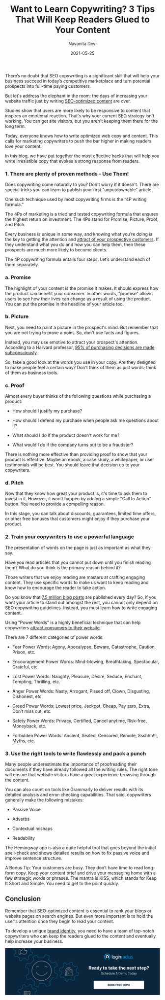﻿---
title: "Want to Learn Copywriting? 3 Tips That Will Keep Readers Glued to Your Content"
date: "2021-05-25"
coverImage: "learn-copywriting.jpg"
category: ["loginradius"]
featured: false 
author: "Navanita Devi"
description: "Users are more likely to be receptive to content that inspires an emotional reaction. That’s why your current SEO strategy isn’t working. You can get site visitors, but you aren’t keeping them there for the long term. Check out our list of the most effective copywriting hacks that will help you increase your writing productivity and effectiveness."
metadescription: "If your copywriters are only great at SEO texts, it’s not enough. This article tells you how to write irresistible copy that evokes a strong response from readers."
metatitle: "Learn top 3 copywriting tips and tricks for impressive growth"
---
There’s no doubt that SEO copywriting is a significant skill that will help your business succeed in today’s competitive marketplace and turn potential prospects into full-time paying customers.

  

But let's address the elephant in the room: the days of increasing your website traffic just by writing [SEO-optimized content](https://www.loginradius.com/blog/fuel/2021/03/how-to-drive-in-the-highest-quality-leads-in-2021-with-content-and-seo/) are over.

  

Studies show that users are more likely to be responsive to content that inspires an emotional reaction. That's why your current SEO strategy isn't working. You can get site visitors, but you aren't keeping them there for the long term.

  

Today, everyone knows how to write optimized web copy and content. This calls for marketing copywriters to push the bar higher in making readers love your content.

  

In this blog, we have put together the most effective hacks that will help you write irresistible copy that evokes a strong response from readers.

### 1. There are plenty of proven methods - Use Them!

  

Does copywriting come naturally to you? Don't worry if it doesn't. There are special tricks you can learn to publish your first "unputdownable" article.

  

One such technique used by most copywriting firms is the “4P writing formula.”

  

The 4Ps of marketing is a tried and tested copywriting formula that ensures the highest return on investment. The 4Ps stand for Promise, Picture, Proof, and Pitch.

  

Every business is unique in some way, and knowing what you’re doing is the key to getting the attention and [attract of your prospective customers](https://www.loginradius.com/blog/fuel/2021/02/attract-consumers-to-your-website/). If they understand what you do and how you can help them, then these prospects are much more likely to become clients.

  

The 4P copywriting formula entails four steps. Let’s understand each of them separately.

  

### a. Promise

  

The highlight of your content is the promise it makes. It should express how the product can benefit your consumer. In other words, "promise" allows users to see how their lives can change as a result of using the product. You can put the promise in the headline of your article too.

  

### b. Picture

  

Next, you need to paint a picture in the prospect's mind. But remember that you are not trying to prove a point. So, don't use facts and figures.

  

Instead, you may use emotive to attract your prospect's attention. According to a Harvard professor, [95% of purchasing decisions are made subconsciously](https://www.inc.com/logan-chierotti/harvard-professor-says-95-of-purchasing-decisions-are-subconscious.html).

  

So, take a good look at the words you use in your copy. Are they designed to make people feel a certain way? Don't think of them as just words; think of them as business tools.

  

### c. Proof

  

Almost every buyer thinks of the following questions while purchasing a product:

  

-   How should I justify my purchase?
    
-   How should I defend my purchase when people ask me questions about it?
    
-   What should I do if the product doesn't work for me?
    
-   What would I do if the company turns out to be a fraudster?
    

  

There is nothing more effective than providing proof to show that your product is effective. Maybe an ebook, a case study, a whitepaper, or user testimonials will be best. You should leave that decision up to your copywriters.

  

### d. Pitch

  

Now that they know how great your product is, it's time to ask them to invest in it. However, it won't happen by adding a simple "Call to Action" button. You need to provide a compelling reason.

  

In this stage, you can talk about discounts, guarantees, limited time offers, or other free bonuses that customers might enjoy if they purchase your product.

### 2. Train your copywriters to use a powerful language

  

The presentation of words on the page is just as important as what they say.

  

Have you read articles that you cannot put down until you finish reading them? What do you think is the primary reason behind it?

  

Those writers that we enjoy reading are masters at crafting engaging content. They use specific words to make us want to keep reading and know how to encourage the reader to take action.

  

Do you know that [7.5 million blog posts](https://letter.ly/how-many-blog-posts-are-published-per-day/#:~:text=7.5%20million%20blog%20posts%20are%20published%20every%20day.&text=You%20see%2C%20the%20vast%20majority,blogging%20habits%20of%20individual%20bloggers.) are published every day? So, if you want your article to stand out amongst the rest, you cannot only depend on SEO copywriting guidelines. Instead, you must learn how to write engaging content.

  

Using "Power Words" is a highly beneficial technique that can help copywriters [attract consumers to their website](https://www.loginradius.com/blog/fuel/2021/02/attract-consumers-to-your-website/).

  

There are 7 different categories of power words:

  

-   Fear Power Words: Agony, Apocalypse, Beware, Catastrophe, Caution, Prison, etc.
    
-   Encouragement Power Words: Mind-blowing, Breathtaking, Spectacular, Grateful, etc.
    
-   Lust Power Words: Naughty, Pleasure, Desire, Seduce, Enchant, Tempting, Thrilling, etc.
    
-   Anger Power Words: Nasty, Arrogant, Pissed off, Clown, Disgusting, Dishonest, etc.
    
-   Greed Power Words: Lowest price, Jackpot, Cheap, Pay zero, Extra, Don’t miss out, etc.
    
-   Safety Power Words: Privacy, Certified, Cancel anytime, Risk-free, Moneyback, etc.
    
-   Forbidden Power Words: Ancient, Sealed, Censored, Remote, Ssshhh!!!, Myths, etc.
    

### 3. Use the right tools to write flawlessly and pack a punch

  

Many people underestimate the importance of proofreading their documents if they have already followed all the writing rules. The right tone will ensure that website visitors have a great experience browsing through the content.

  

You can also count on tools like Grammarly to deliver results with its detailed analysis and error-checking capabilities. That said, copywriters generally make the following mistakes:

  

-   Passive Voice
    
-   Adverbs
    
-   Contextual mishaps
    
-   Readability
    

  

The Hemingway app is also a quite helpful tool that goes beyond the initial spell-check and shows detailed results on how to fix passive voice and improve sentence structure.

  

A Bonus Tip: Your customers are busy. They don’t have time to read long-form copy. Keep your content brief and drive your messaging home with a few strategic words or phrases. The mantra is KISS, which stands for Keep It Short and Simple. You need to get to the point quickly.

## Conclusion

Remember that SEO-optimized content is essential to rank your blogs or website pages on search engines. But even more important is to hold the user's attention once they begin to read your content.

  

To develop a unique [brand identity](https://www.loginradius.com/blog/fuel/2021/04/does-your-website-imagery-reflect-your-brand-identity/), you need to have a team of top-notch copywriters who can keep the readers glued to the content and eventually help increase your business.

[![book-a-demo-Consultation](../../assets/book-a-demo-loginradius.png)](https://www.loginradius.com/book-a-demo/)
